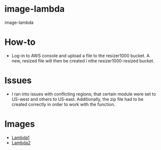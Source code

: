# image-lambda
image-lambda

# How-to
- Log-in to AWS console and upload a file to the resizer1000 bucket. A new, resized file will then be created i nthe resizer1000-resized bucket.

# Issues
- I ran into issues with conflicting regions; that certain module were set to US-west and others to US-east. Additionally, the zip file had to be created correctly  in order to work with the function.

# Images
- [Lambda1](../Lambda1.png)
- [Lambda2](../Lambda2.png)